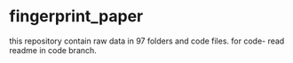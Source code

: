 # fingerprint_paper

this repository contain raw data in 97 folders and code files. 
for code- read readme in code branch.
